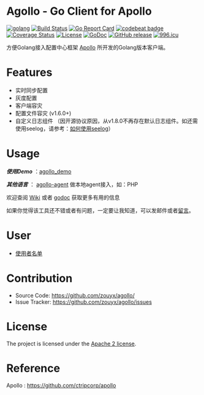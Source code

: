 Agollo - Go Client for Apollo
================

[![golang](https://img.shields.io/badge/Language-Go-green.svg?style=flat)](https://golang.org)
[![Build Status](https://travis-ci.org/zouyx/agollo.svg?branch=master)](https://travis-ci.org/zouyx/agollo)
[![Go Report Card](https://goreportcard.com/badge/github.com/zouyx/agollo)](https://goreportcard.com/report/github.com/zouyx/agollo)
[![codebeat badge](https://codebeat.co/badges/bc2009d6-84f1-4f11-803e-fc571a12a1c0)](https://codebeat.co/projects/github-com-zouyx-agollo-master)
[![Coverage Status](https://coveralls.io/repos/github/zouyx/agollo/badge.svg?branch=master)](https://coveralls.io/github/zouyx/agollo?branch=master)
[![License](https://img.shields.io/badge/License-Apache%202.0-blue.svg)](https://opensource.org/licenses/Apache-2.0)
[![GoDoc](http://godoc.org/github.com/zouyx/agollo?status.svg)](http://godoc.org/github.com/zouyx/agollo)
[![GitHub release](https://img.shields.io/github/release/zouyx/agollo.svg)](https://github.com/zouyx/agollo/releases)
[![996.icu](https://img.shields.io/badge/link-996.icu-red.svg)](https://996.icu)

方便Golang接入配置中心框架 [Apollo](https://github.com/ctripcorp/apollo) 所开发的Golang版本客户端。

# Features
* 实时同步配置
* 灰度配置
* 客户端容灾
* 配置文件容灾 (v1.6.0+)
* 自定义日志组件 （因开源协议原因，从v1.8.0不再存在默认日志组件。如还需使用seelog，请参考：[如何使用seelog](https://github.com/zouyx/agollo/wiki/%E4%BD%BF%E7%94%A8seelog%E6%97%A5%E5%BF%97%E7%BB%84%E4%BB%B6)）
 
# Usage

***使用Demo*** ：[agollo_demo](https://github.com/zouyx/agollo_demo)

***其他语言*** ： [agollo-agent](https://github.com/zouyx/agollo-agent.git) 做本地agent接入，如：PHP

欢迎查阅 [Wiki](https://github.com/zouyx/agollo/wiki) 或者 [godoc](http://godoc.org/github.com/zouyx/agollo) 获取更多有用的信息
  
如果你觉得该工具还不错或者有问题，一定要让我知道，可以发邮件或者[留言](https://github.com/zouyx/agollo/issues)。

# User

* [使用者名单](https://github.com/zouyx/agollo/issues/20)

# Contribution
  * Source Code: https://github.com/zouyx/agollo/
  * Issue Tracker: https://github.com/zouyx/agollo/issues
  
# License
The project is licensed under the [Apache 2 license](https://github.com/zouyx/agollo/blob/master/LICENSE).

# Reference
Apollo : https://github.com/ctripcorp/apollo
